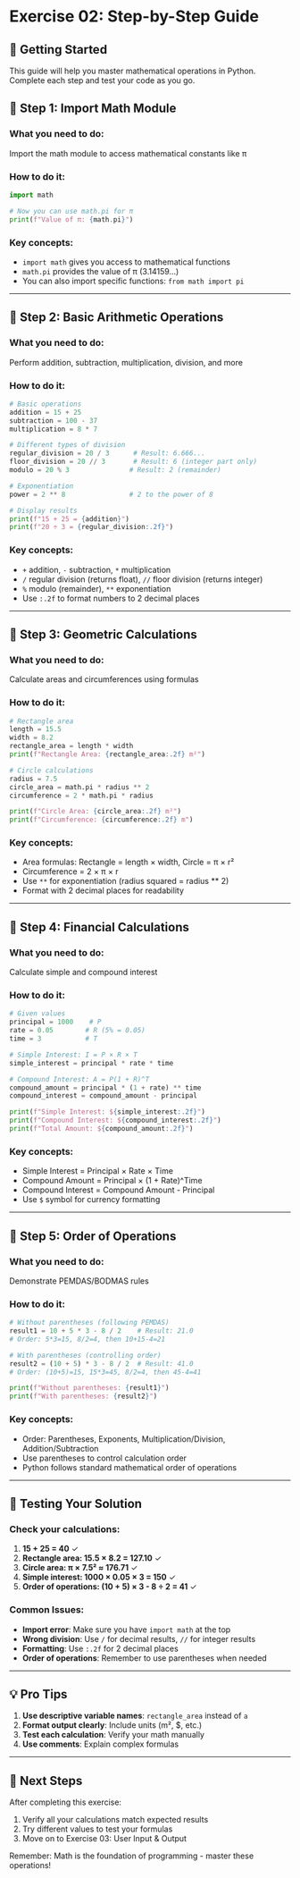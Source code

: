 # Exercise 02: Step-by-Step Guide

## 🎯 Getting Started

This guide will help you master mathematical operations in Python. Complete each step and test your code as you go.

## 📝 Step 1: Import Math Module

### What you need to do:

Import the math module to access mathematical constants like π

### How to do it:

```python
import math

# Now you can use math.pi for π
print(f"Value of π: {math.pi}")
```

### Key concepts:

- `import math` gives you access to mathematical functions
- `math.pi` provides the value of π (3.14159...)
- You can also import specific functions: `from math import pi`

---

## 📝 Step 2: Basic Arithmetic Operations

### What you need to do:

Perform addition, subtraction, multiplication, division, and more

### How to do it:

```python
# Basic operations
addition = 15 + 25
subtraction = 100 - 37
multiplication = 8 * 7

# Different types of division
regular_division = 20 / 3      # Result: 6.666...
floor_division = 20 // 3       # Result: 6 (integer part only)
modulo = 20 % 3               # Result: 2 (remainder)

# Exponentiation
power = 2 ** 8                # 2 to the power of 8

# Display results
print(f"15 + 25 = {addition}")
print(f"20 ÷ 3 = {regular_division:.2f}")
```

### Key concepts:

- `+` addition, `-` subtraction, `*` multiplication
- `/` regular division (returns float), `//` floor division (returns integer)
- `%` modulo (remainder), `**` exponentiation
- Use `:.2f` to format numbers to 2 decimal places

---

## 📝 Step 3: Geometric Calculations

### What you need to do:

Calculate areas and circumferences using formulas

### How to do it:

```python
# Rectangle area
length = 15.5
width = 8.2
rectangle_area = length * width
print(f"Rectangle Area: {rectangle_area:.2f} m²")

# Circle calculations
radius = 7.5
circle_area = math.pi * radius ** 2
circumference = 2 * math.pi * radius

print(f"Circle Area: {circle_area:.2f} m²")
print(f"Circumference: {circumference:.2f} m")
```

### Key concepts:

- Area formulas: Rectangle = length × width, Circle = π × r²
- Circumference = 2 × π × r
- Use `**` for exponentiation (radius squared = radius \*\* 2)
- Format with 2 decimal places for readability

---

## 📝 Step 4: Financial Calculations

### What you need to do:

Calculate simple and compound interest

### How to do it:

```python
# Given values
principal = 1000    # P
rate = 0.05        # R (5% = 0.05)
time = 3           # T

# Simple Interest: I = P × R × T
simple_interest = principal * rate * time

# Compound Interest: A = P(1 + R)^T
compound_amount = principal * (1 + rate) ** time
compound_interest = compound_amount - principal

print(f"Simple Interest: ${simple_interest:.2f}")
print(f"Compound Interest: ${compound_interest:.2f}")
print(f"Total Amount: ${compound_amount:.2f}")
```

### Key concepts:

- Simple Interest = Principal × Rate × Time
- Compound Amount = Principal × (1 + Rate)^Time
- Compound Interest = Compound Amount - Principal
- Use `$` symbol for currency formatting

---

## 📝 Step 5: Order of Operations

### What you need to do:

Demonstrate PEMDAS/BODMAS rules

### How to do it:

```python
# Without parentheses (following PEMDAS)
result1 = 10 + 5 * 3 - 8 / 2    # Result: 21.0
# Order: 5*3=15, 8/2=4, then 10+15-4=21

# With parentheses (controlling order)
result2 = (10 + 5) * 3 - 8 / 2  # Result: 41.0
# Order: (10+5)=15, 15*3=45, 8/2=4, then 45-4=41

print(f"Without parentheses: {result1}")
print(f"With parentheses: {result2}")
```

### Key concepts:

- Order: Parentheses, Exponents, Multiplication/Division, Addition/Subtraction
- Use parentheses to control calculation order
- Python follows standard mathematical order of operations

---

## 🧪 Testing Your Solution

### Check your calculations:

1. **15 + 25 = 40** ✓
2. **Rectangle area: 15.5 × 8.2 = 127.10** ✓
3. **Circle area: π × 7.5² ≈ 176.71** ✓
4. **Simple interest: 1000 × 0.05 × 3 = 150** ✓
5. **Order of operations: (10 + 5) × 3 - 8 ÷ 2 = 41** ✓

### Common Issues:

- **Import error**: Make sure you have `import math` at the top
- **Wrong division**: Use `/` for decimal results, `//` for integer results
- **Formatting**: Use `:.2f` for 2 decimal places
- **Order of operations**: Remember to use parentheses when needed

---

## 💡 Pro Tips

1. **Use descriptive variable names**: `rectangle_area` instead of `a`
2. **Format output clearly**: Include units (m², $, etc.)
3. **Test each calculation**: Verify your math manually
4. **Use comments**: Explain complex formulas

---

## 🎯 Next Steps

After completing this exercise:

1. Verify all your calculations match expected results
2. Try different values to test your formulas
3. Move on to Exercise 03: User Input & Output

Remember: Math is the foundation of programming - master these operations!
